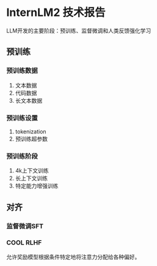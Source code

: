 # InternLM2 技术报告

LLM开发的主要阶段：预训练、监督微调和人类反馈强化学习

## 预训练

### 预训练数据
1. 文本数据
2. 代码数据
3. 长文本数据

### 预训练设置
1. tokenization
2. 预训练超参数

### 预训练阶段
1. 4k上下文训练
2. 长上下文训练
3. 特定能力增强训练

## 对齐
### 监督微调SFT
### COOL RLHF
允许奖励模型根据条件特定地将注意力分配给各种偏好。